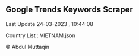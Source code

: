 

## Google Trends Keywords Scraper 
 
Last Update 24-03-2023 , 10:44:08

Country List :
VIETNAM.json



© Abdul Muttaqin 

